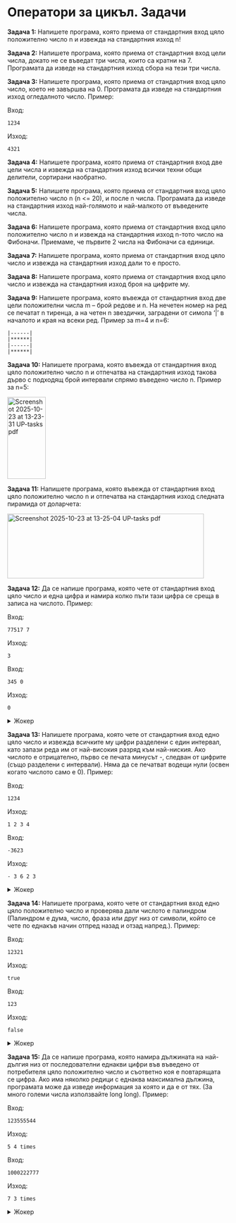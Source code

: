 <h1> Оператори за цикъл. Задачи </h1>
<p><strong>Задача 1:</strong> Напишете програма, която приема от стандартния вход цяло положително число n и извежда на стандартния изход n! </p>
<p><strong>Задача 2:</strong> Напишете програма, която приема от стандартния вход цели числа, докато не се въведат три числа, които са кратни на 7. Програмата 
да изведе на стандартния изход сбора на тези три числа. </p>
<p><strong>Задача 3:</strong> Напишете програма, която приема от стандартния вход цяло число, което не завършва на 0. Програмата да изведе на стандартния
  изход огледалното число. Пример: </p>
  <p> Вход: </p>

  ```
1234
```
<p> Изход: </p>

```
4321
```
<p><strong>Задача 4:</strong> Напишете програма, която приема от стандартния вход две цели числа и извежда на стандартния изход всички техни общи делители, 
сортирани наобратно. </p>
<p><strong>Задача 5:</strong> Напишете програма, която приема от стандартния вход цяло положително число n (n <= 20), и после n числа. Програмата да изведе на 
стандартния изход най-голямото и най-малкото от въведените числа. </p>
<p><strong>Задача 6:</strong> Напишете програма, която приема от стандартния вход цяло положително число n и извежда на стандартния изход n-тото число на 
Фибоначи. Приемаме, че първите 2 числа на Фибоначи са единици. </p>
<p><strong>Задача 7:</strong> Напишете програма, която приема от стандартния вход цяло число и извежда на стандартния изход дали то е просто. </p>
<p><strong>Задача 8:</strong> Напишете програма, която приема от стандартния вход цяло число и извежда на стандартния изход броя на цифрите му. </p>
<p><strong>Задача 9:</strong> Напишете програма, която въвежда от стандартния вход две цели положителни числа m – брой редове и n. На нечетен номер на ред се печатат 
n тиренца, а на четен n звездички, заградени от симола ‘|’ в началото и края на всеки ред. Пример за m=4 и n=6: </p>

```
|------|
|******|
|------|
|******|
```

<p><strong>Задача 10:</strong> Напишете програма, която въвежда от стандартния вход цяло положително число n и отпечатва на стандартния изход такова дърво 
с подходящ брой интервали спрямо въведено число n. Пример за n=5: </p> 
<img width="87" height="186" alt="Screenshot 2025-10-23 at 13-23-31 UP-tasks pdf" src="https://github.com/user-attachments/assets/96af0cb9-ca8a-4cfa-ab1a-5ec943e8f64b" />
<p><strong>Задача 11:</strong> Напишете програма, която въвежда от стандартния вход цяло положително число n и отпечатва на стандартния изход следната пирамида 
от доларчета: </p>
<img width="446" height="147" alt="Screenshot 2025-10-23 at 13-25-04 UP-tasks pdf" src="https://github.com/user-attachments/assets/244f4680-9350-4828-9277-40b7f59e39bf" />

<p><strong>Задача 12:</strong> Да се напише програма, която чете от стандартния вход цяло число и една цифра
и намира колко пъти тази цифра се среща в записа на числото. Пример: </p>
<p> Вход: </p>

```
77517 7
```
<p> Изход: </p>

```
3
```
<p> Вход: </p>

```
345 0
```
<p> Изход: </p>

```
0
```

<details>
  <summary>Жокер</summary>
  Използвайте идеята от решението на Задача 3.
</details>

<p><strong>Задача 13:</strong> Напишете програма, която чете от стандартния вход едно цяло число и извежда всичките му цифри разделени с един интервал, като запази реда им от най-високия разряд към най-ниския.
Ако числото е отрицателно, първо се печата минусът -, следван от цифрите (също разделени с интервали). Няма да се печатват водещи нули (освен когато числото само е 0). Пример: </p>
<p> Вход: </p>

```
1234
```
<p> Изход: </p>

```
1 2 3 4
```

<p> Вход: </p>

```
-3623
```
<p> Изход: </p>

```
- 3 6 2 3
```

<details>
  <summary>Жокер</summary>
  Използвайте идеята от решението на Задача 3.
</details>

<p><strong>Задача 14:</strong> Напишете програма, която чете от стандартния вход едно цяло положително число и проверява дали числото е палиндром (Палиндром е дума, число, фраза или друг низ от символи, който се чете по еднакъв начин отпред назад и отзад напред.). Пример: </p>
<p> Вход: </p>

```
12321
```
<p> Изход: </p>

```
true
```
<p> Вход: </p>

```
123
```
<p> Изход: </p>

```
false
```

<details>
  <summary>Жокер</summary>
  Използвайте идеята от решението на Задача 3.
</details>

<p><strong>Задача 15:</strong> Да се напише програма, която намира дължината на най-дългия низ от последователни еднакви цифри във въведено от потребителя цяло положително число и съответно коя е повтарящата се цифра. Ако има няколко редици с еднаква максимална дължина, програмата може да изведе информация за която и да е от тях. (За много големи числа използвайте long long). Пример: </p>
<p> Вход: </p>

```
123555544
```
<p> Изход: </p>

```
5 4 times
```
<p> Вход: </p>

```
1000222777
```
<p> Изход: </p>

```
7 3 times
```

<details>
  <summary>Жокер</summary>
  Използвайте идеята от решението на Задача 3.
</details>

